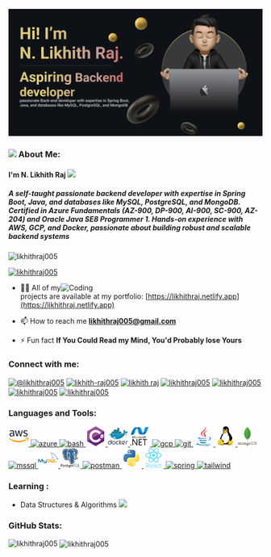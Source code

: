![N Likhith Raj - Backend Developer](https://github.com/likhithraj005/likhithraj005/blob/main/banner.png)

### <img src="https://github.com/TheDudeThatCode/TheDudeThatCode/blob/master/Assets/Developer.gif" width="45" /> About Me:
<h4>I'm N. Likhith Raj <img src="https://github.com/TheDudeThatCode/TheDudeThatCode/blob/master/Assets/Hi.gif" width="35" /></h4> 
<h5>A self-taught passionate backend developer with expertise in Spring Boot, Java, and databases like MySQL, PostgreSQL, and MongoDB. Certified in Azure Fundamentals (AZ-900, DP-900, AI-900, SC-900, AZ-204) and Oracle Java SE8 Programmer 1. Hands-on experience with AWS, GCP, and Docker, passionate about building robust and scalable backend systems</h5>

<p align="left"> <img src="https://komarev.com/ghpvc/?username=likhithraj005&label=Profile%20views&color=0e75b6&style=flat" alt="likhithraj005" /> </p>

<p align="left"> <a href="https://github.com/ryo-ma/github-profile-trophy"><img src="https://github-profile-trophy.vercel.app/?username=likhithraj005" alt="likhithraj005" /></a> </p>

<img align="right" alt="Coding" width="400" src="https://mir-s3-cdn-cf.behance.net/project_modules/hd/06f21a161921919.63cd7887d0a70.gif">

- 👨‍💻 All of my projects are available at my portfolio: [https://likhithraj.netlify.app](https://likhithraj.netlify.app)

- 📫 How to reach me **likhithraj005@gmail.com**

- ⚡ Fun fact **If You Could Read my Mind, You'd Probably lose Yours**

<h3 align="left">Connect with me:</h3>
<p align="left">
<a href="https://codepen.io/@likhithraj005" target="blank"><img align="center" src="https://raw.githubusercontent.com/rahuldkjain/github-profile-readme-generator/master/src/images/icons/Social/codepen.svg" alt="@likhithraj005" height="30" width="40" /></a>
<a href="https://linkedin.com/in/likhith-raj005" target="blank"><img align="center" src="https://raw.githubusercontent.com/rahuldkjain/github-profile-readme-generator/master/src/images/icons/Social/linked-in-alt.svg" alt="likhith-raj005" height="30" width="40" /></a>
<a href="https://stackoverflow.com/users/likhith raj" target="blank"><img align="center" src="https://raw.githubusercontent.com/rahuldkjain/github-profile-readme-generator/master/src/images/icons/Social/stack-overflow.svg" alt="likhith raj" height="30" width="40" /></a>
<a href="https://kaggle.com/likhithraj005" target="blank"><img align="center" src="https://raw.githubusercontent.com/rahuldkjain/github-profile-readme-generator/master/src/images/icons/Social/kaggle.svg" alt="likhithraj005" height="30" width="40" /></a>
<a href="https://instagram.com/likhithraj005" target="blank"><img align="center" src="https://raw.githubusercontent.com/rahuldkjain/github-profile-readme-generator/master/src/images/icons/Social/instagram.svg" alt="likhithraj005" height="30" width="40" /></a>
<a href="https://www.hackerrank.com/likhithraj005" target="blank"><img align="center" src="https://raw.githubusercontent.com/rahuldkjain/github-profile-readme-generator/master/src/images/icons/Social/hackerrank.svg" alt="likhithraj005" height="30" width="40" /></a>
<a href="https://www.leetcode.com/likhithraj005" target="blank"><img align="center" src="https://raw.githubusercontent.com/rahuldkjain/github-profile-readme-generator/master/src/images/icons/Social/leet-code.svg" alt="likhithraj005" height="30" width="40" /></a>
</p>

<h3 align="left">Languages and Tools:</h3>
<p align="left"> <a href="https://aws.amazon.com" target="_blank" rel="noreferrer"> <img src="https://raw.githubusercontent.com/devicons/devicon/master/icons/amazonwebservices/amazonwebservices-original-wordmark.svg" alt="aws" width="40" height="40"/> </a> <a href="https://azure.microsoft.com/en-in/" target="_blank" rel="noreferrer"> <img src="https://www.vectorlogo.zone/logos/microsoft_azure/microsoft_azure-icon.svg" alt="azure" width="40" height="40"/> </a> <a href="https://www.gnu.org/software/bash/" target="_blank" rel="noreferrer"> <img src="https://www.vectorlogo.zone/logos/gnu_bash/gnu_bash-icon.svg" alt="bash" width="40" height="40"/> </a> <a href="https://www.w3schools.com/cs/" target="_blank" rel="noreferrer"> <img src="https://raw.githubusercontent.com/devicons/devicon/master/icons/csharp/csharp-original.svg" alt="csharp" width="40" height="40"/> </a> <a href="https://www.docker.com/" target="_blank" rel="noreferrer"> <img src="https://raw.githubusercontent.com/devicons/devicon/master/icons/docker/docker-original-wordmark.svg" alt="docker" width="40" height="40"/> </a> <a href="https://dotnet.microsoft.com/" target="_blank" rel="noreferrer"> <img src="https://raw.githubusercontent.com/devicons/devicon/master/icons/dot-net/dot-net-original-wordmark.svg" alt="dotnet" width="40" height="40"/> </a> <a href="https://cloud.google.com" target="_blank" rel="noreferrer"> <img src="https://www.vectorlogo.zone/logos/google_cloud/google_cloud-icon.svg" alt="gcp" width="40" height="40"/> </a> <a href="https://git-scm.com/" target="_blank" rel="noreferrer"> <img src="https://www.vectorlogo.zone/logos/git-scm/git-scm-icon.svg" alt="git" width="40" height="40"/> </a> <a href="https://www.java.com" target="_blank" rel="noreferrer"> <img src="https://raw.githubusercontent.com/devicons/devicon/master/icons/java/java-original.svg" alt="java" width="40" height="40"/> </a> <a href="https://www.linux.org/" target="_blank" rel="noreferrer"> <img src="https://raw.githubusercontent.com/devicons/devicon/master/icons/linux/linux-original.svg" alt="linux" width="40" height="40"/> </a> <a href="https://www.mongodb.com/" target="_blank" rel="noreferrer"> <img src="https://raw.githubusercontent.com/devicons/devicon/master/icons/mongodb/mongodb-original-wordmark.svg" alt="mongodb" width="40" height="40"/> </a> <a href="https://www.microsoft.com/en-us/sql-server" target="_blank" rel="noreferrer"> <img src="https://www.svgrepo.com/show/303229/microsoft-sql-server-logo.svg" alt="mssql" width="40" height="40"/> </a> <a href="https://www.mysql.com/" target="_blank" rel="noreferrer"> <img src="https://raw.githubusercontent.com/devicons/devicon/master/icons/mysql/mysql-original-wordmark.svg" alt="mysql" width="40" height="40"/> </a> <a href="https://www.postgresql.org" target="_blank" rel="noreferrer"> <img src="https://raw.githubusercontent.com/devicons/devicon/master/icons/postgresql/postgresql-original-wordmark.svg" alt="postgresql" width="40" height="40"/> </a> <a href="https://postman.com" target="_blank" rel="noreferrer"> <img src="https://www.vectorlogo.zone/logos/getpostman/getpostman-icon.svg" alt="postman" width="40" height="40"/> </a> <a href="https://www.python.org" target="_blank" rel="noreferrer"> <img src="https://raw.githubusercontent.com/devicons/devicon/master/icons/python/python-original.svg" alt="python" width="40" height="40"/> </a> <a href="https://reactjs.org/" target="_blank" rel="noreferrer"> <img src="https://raw.githubusercontent.com/devicons/devicon/master/icons/react/react-original-wordmark.svg" alt="react" width="40" height="40"/> </a> <a href="https://spring.io/" target="_blank" rel="noreferrer"> <img src="https://www.vectorlogo.zone/logos/springio/springio-icon.svg" alt="spring" width="40" height="40"/> </a> <a href="https://tailwindcss.com/" target="_blank" rel="noreferrer"> <img src="https://www.vectorlogo.zone/logos/tailwindcss/tailwindcss-icon.svg" alt="tailwind" width="40" height="40"/> </a> </p>

### Learning :
- Data Structures & Algorithms  <img src="https://media.giphy.com/media/WUlplcMpOCEmTGBtBW/giphy.gif" width="30">

<h3 align="left">GitHub Stats:</h3>
<p><img align="left" src="https://github-readme-stats.vercel.app/api/top-langs?username=likhithraj005&show_icons=true&locale=en&layout=compact" alt="likhithraj005" /></p>

<p>&nbsp;<img align="center" src="https://github-readme-stats.vercel.app/api?username=likhithraj005&show_icons=true&locale=en" alt="likhithraj005" /></p>


